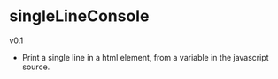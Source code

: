 # singleLineConsole

v0.1

- Print a single line in a html element, from a variable in the javascript source.
